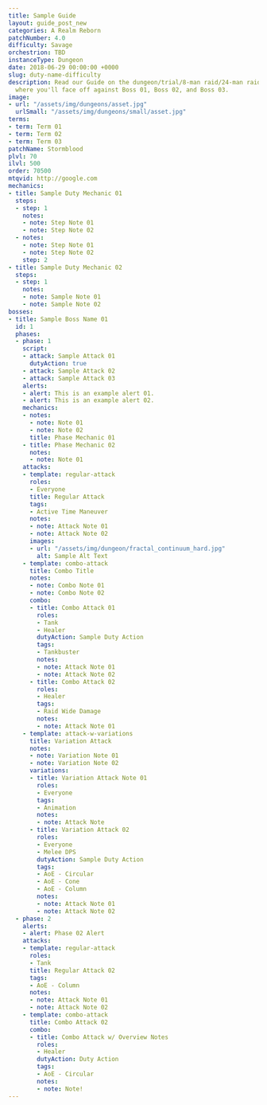 ```yaml
---
title: Sample Guide
layout: guide_post_new
categories: A Realm Reborn
patchNumber: 4.0
difficulty: Savage
orchestrion: TBD
instanceType: Dungeon
date: 2018-06-29 00:00:00 +0000
slug: duty-name-difficulty
description: Read our Guide on the dungeon/trial/8-man raid/24-man raid NAME (DIFFICULTY)
  where you'll face off against Boss 01, Boss 02, and Boss 03.
image:
- url: "/assets/img/dungeons/asset.jpg"
  urlSmall: "/assets/img/dungeons/small/asset.jpg"
terms:
- term: Term 01
- term: Term 02
- term: Term 03
patchName: Stormblood
plvl: 70
ilvl: 500
order: 70500
mtqvid: http://google.com
mechanics:
- title: Sample Duty Mechanic 01
  steps:
  - step: 1
    notes:
    - note: Step Note 01
    - note: Step Note 02
  - notes:
    - note: Step Note 01
    - note: Step Note 02
    step: 2
- title: Sample Duty Mechanic 02
  steps:
  - step: 1
    notes:
    - note: Sample Note 01
    - note: Sample Note 02
bosses:
- title: Sample Boss Name 01
  id: 1
  phases:
  - phase: 1
    script:
    - attack: Sample Attack 01
      dutyAction: true
    - attack: Sample Attack 02
    - attack: Sample Attack 03
    alerts:
    - alert: This is an example alert 01.
    - alert: This is an example alert 02.
    mechanics:
    - notes:
      - note: Note 01
      - note: Note 02
      title: Phase Mechanic 01
    - title: Phase Mechanic 02
      notes:
      - note: Note 01
    attacks:
    - template: regular-attack
      roles:
      - Everyone
      title: Regular Attack
      tags:
      - Active Time Maneuver
      notes:
      - note: Attack Note 01
      - note: Attack Note 02
      images:
      - url: "/assets/img/dungeon/fractal_continuum_hard.jpg"
        alt: Sample Alt Text
    - template: combo-attack
      title: Combo Title
      notes:
      - note: Combo Note 01
      - note: Combo Note 02
      combo:
      - title: Combo Attack 01
        roles:
        - Tank
        - Healer
        dutyAction: Sample Duty Action
        tags:
        - Tankbuster
        notes:
        - note: Attack Note 01
        - note: Attack Note 02
      - title: Combo Attack 02
        roles:
        - Healer
        tags:
        - Raid Wide Damage
        notes:
        - note: Attack Note 01
    - template: attack-w-variations
      title: Variation Attack
      notes:
      - note: Variation Note 01
      - note: Variation Note 02
      variations:
      - title: Variation Attack Note 01
        roles:
        - Everyone
        tags:
        - Animation
        notes:
        - note: Attack Note
      - title: Variation Attack 02
        roles:
        - Everyone
        - Melee DPS
        dutyAction: Sample Duty Action
        tags:
        - AoE - Circular
        - AoE - Cone
        - AoE - Column
        notes:
        - note: Attack Note 01
        - note: Attack Note 02
  - phase: 2
    alerts:
    - alert: Phase 02 Alert
    attacks:
    - template: regular-attack
      roles:
      - Tank
      title: Regular Attack 02
      tags:
      - AoE - Column
      notes:
      - note: Attack Note 01
      - note: Attack Note 02
    - template: combo-attack
      title: Combo Attack 02
      combo:
      - title: Combo Attack w/ Overview Notes
        roles:
        - Healer
        dutyAction: Duty Action
        tags:
        - AoE - Circular
        notes:
        - note: Note!
---
```

